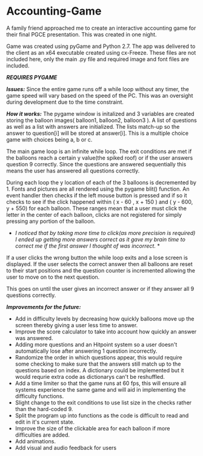 # Accounting-Game
A family friend approached me to create an interactive accounting game for their final PGCE presentation. This was created in one night.

Game was created using pyGame and Python 2.7. The app was delivered to the client as an x64 executable created using cx-Freeze.
These files are not included here, only the main .py file and required image and font files are included.

***REQUIRES PYGAME***

***Issues:***
Since the entire game runs off a while loop without any timer, the game speed will vary based on the speed of the PC. This was an oversight during development due to the time constraint. 


***How it works:***
The pygame window is initalized and 3 variables are created storing the balloon images( balloon1, balloon2, balloon3 ).
A list of questions as well as a list with answers are initialized. The lists match-up so the answer to question[i] will be stored at answer[i]. This is a multiple choice game with choices being a, b or c. 

The main game loop is an infinite while loop. The exit conditions are met if the balloons reach a certain y value(the spiked roof) or if the user answers question 9 correctly. Since the questions are answered sequentially this means the user has answered all questions correctly. 

During each loop the y location of each of the 3 balloons is decremented by 1. Fonts and pictures are all rendered using the pygame blit() function. An event handler then checks if the left mouse button is pressed and if so it checks to see if the click happened within ( x - 60 , x + 150 ) and ( y - 600, y + 550) for each balloon. These ranges mean that a user must click the letter in the center of each balloon, clicks are not registered for simply pressing any portion of the balloon.
* *I noticed that by taking more time to click(as more precision is required) I ended up getting more answers correct as it gave my brain time to correct me if the first answer I thought of was incorrect.* *

If a user clicks the wrong button the while loop exits and a lose screen is displayed. If the user selects the correct answer then all balloons are reset to their start positions and the question counter is incremented allowing the user to move on to the next question.

This goes on until the user gives an incorrect answer or if they answer all 9 questions correctly.

***Improvements for the future:***

* Add in difficulty levels by decreasing how quickly balloons move up the screen thereby giving a user less time to answer.
* Improve the score calculator to take into account how quickly an answer was answered.
* Adding more questions and an Hitpoint system so a user doesn't automatically lose after answering 1 question incorrectly.
* Randomize the order in which questions appear, this would require some checking to make sure that the answers still match up to the     questions based on index. A dictionary could be implemented but it would requrie extra code as dictionarys can't be reshuffled.
* Add a time limiter so that the game runs at 60 fps, this will ensure all systems experience the same game and will aid in implementing   the difficulty functions.
* Slight change to the exit conditions to use list size in the checks rather than the hard-coded 9.
* Split the program up into functions as the code is difficult to read and edit in it's current state.
* Improve the size of the clickable area for each balloon if more difficulties are added.
* Add animations.
* Add visual and audio feedback for users
